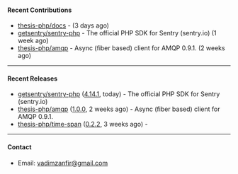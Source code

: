 #### Recent Contributions

- [thesis-php/docs](https://github.com/thesis-php/docs) -  (3 days ago)
- [getsentry/sentry-php](https://github.com/getsentry/sentry-php) - The official PHP SDK for Sentry (sentry.io) (1 week ago)
- [thesis-php/amqp](https://github.com/thesis-php/amqp) - Async (fiber based) client for AMQP 0.9.1. (2 weeks ago)

---

#### Recent Releases

- [getsentry/sentry-php](https://github.com/getsentry/sentry-php) ([4.14.1](https://github.com/getsentry/sentry-php/releases/tag/4.14.1), today) - The official PHP SDK for Sentry (sentry.io)
- [thesis-php/amqp](https://github.com/thesis-php/amqp) ([1.0.0](https://github.com/thesis-php/amqp/releases/tag/1.0.0), 2 weeks ago) - Async (fiber based) client for AMQP 0.9.1.
- [thesis-php/time-span](https://github.com/thesis-php/time-span) ([0.2.2](https://github.com/thesis-php/time-span/releases/tag/0.2.2), 3 weeks ago) - 

---

#### Contact

- Email: [vadimzanfir@gmail.com](mailto://vadimzanfir@gmail.com)
